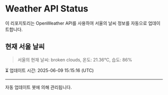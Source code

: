 
# Weather API Status

이 리포지토리는 OpenWeather API를 사용하여 서울의 날씨 정보를 자동으로 업데이트합니다.

## 현재 서울 날씨
> 서울의 현재 날씨: broken clouds, 온도: 21.36°C, 습도: 86%

⏳ 업데이트 시간: 2025-06-09 15:15:16 (UTC)

---
자동 업데이트 봇에 의해 관리됩니다.
